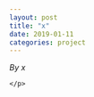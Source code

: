 ```yaml
---
layout: post
title: "x"
date: 2019-01-11
categories: project
---
```


*By x*

<html>
  <head>

  </head>
  <body>
    <p style="margin-top: 0">
      
    </p>
  </body>
</html>
